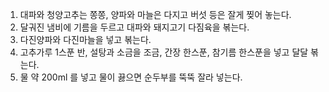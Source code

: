 1. 대파와 청양고추는 쫑쫑, 양파와 마늘은 다지고 버섯 등은 잘게 찢어 놓는다.
2. 달궈진 냄비에 기름을 두르고 대파와 돼지고기 다짐육을 볶는다.
3. 다진양파와 다진마늘을 넣고 볶는다.
4. 고추가루 1스푼 반, 설탕과 소금을 조금, 간장 한스푼, 참기름 한스푼을 넣고 달달 볶는다.
5. 물 약 200ml 를 넣고 물이 끓으면 순두부를 뚝뚝 잘라 넣는다.
